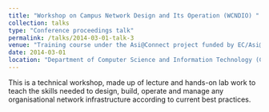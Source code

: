 ```yaml
---
title: "Workshop on Campus Network Design and Its Operation (WCNDIO) "
collection: talks
type: "Conference proceedings talk"
permalink: /talks/2014-03-01-talk-3
venue: "Training course under the Asi@Connect project funded by EC/Asi@Connect/TEIN*CC "
date: 2014-03-01
location: "Department of Computer Science and Information Technology (CSTI), Patuakhali Science and Technology University "
---
```


This is a technical workshop, made up of lecture and hands-on lab work to teach the skills needed to design, build, operate and manage any organisational network infrastructure according to current best practices. 
